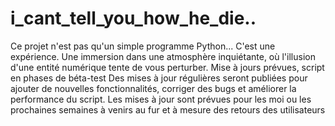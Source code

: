 # i_cant_tell_you_how_he_die..
Ce projet n'est pas qu'un simple programme Python... C'est une expérience. Une immersion dans une atmosphère inquiétante, où l'illusion d'une entité numérique tente de vous perturber. 
Mise à jours prévues, script en phases de béta-test
Des mises à jour régulières seront publiées pour ajouter de nouvelles fonctionnalités, corriger des bugs et améliorer la performance du script. Les mises à jour sont prévues pour les moi ou les prochaines semaines à venirs au fur et à mesure des retours des utilisateurs
